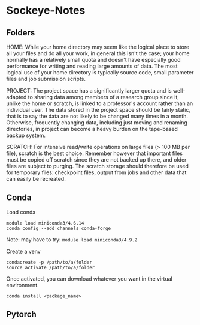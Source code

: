 # Sockeye-Notes

## Folders

HOME: While your home directory may seem like the logical place to store all your files and do all your work, in general this isn't the case; your home normally has a relatively small quota and doesn't have especially good performance for writing and reading large amounts of data. The most logical use of your home directory is typically source code, small parameter files and job submission scripts.

PROJECT: The project space has a significantly larger quota and is well-adapted to sharing data among members of a research group since it, unlike the home or scratch, is linked to a professor's account rather than an individual user. The data stored in the project space should be fairly static, that is to say the data are not likely to be changed many times in a month. Otherwise, frequently changing data, including just moving and renaming directories, in project can become a heavy burden on the tape-based backup system.

SCRATCH: For intensive read/write operations on large files (> 100 MB per file), scratch is the best choice. Remember however that important files must be copied off scratch since they are not backed up there, and older files are subject to purging. The scratch storage should therefore be used for temporary files: checkpoint files, output from jobs and other data that can easily be recreated.


## Conda


Load conda
``` shell
module load miniconda3/4.6.14
conda config --add channels conda-forge
``` 
Note: may have to try: ```module load miniconda3/4.9.2```


Create a venv
``` shell
condacreate -p /path/to/a/folder
source activate /path/to/a/folder
```

Once activated, you can download whatever you want in the virtual environment.
``` shell
conda install <package_name>
```


## Pytorch
``` shell

```
